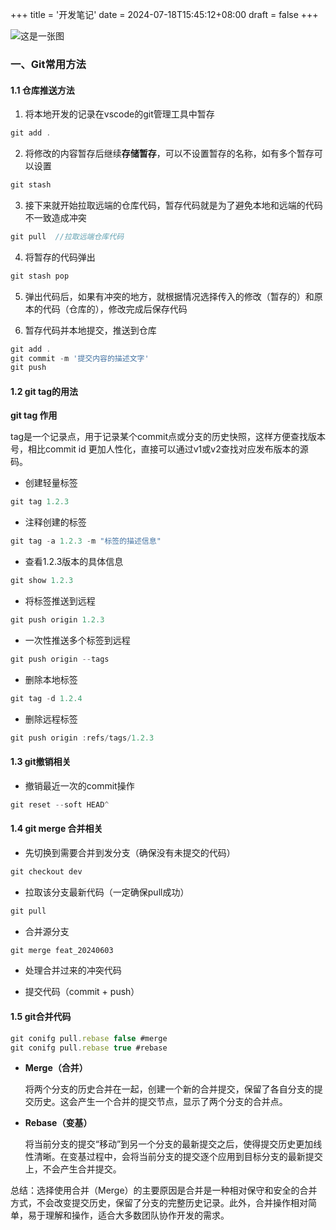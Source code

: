 +++
title = '开发笔记'
date = 2024-07-18T15:45:12+08:00
draft = false
+++

![这是一张图](https://gd-hbimg.huaban.com/4da7ca018b1813a5b28fa8ec95dd5f3999c02d3f336f24-ZOc5GU)
### 一、Git常用方法

#### 1.1 仓库推送方法

1. 将本地开发的记录在vscode的git管理工具中暂存

```js
git add .
```


2. 将修改的内容暂存后继续**存储暂存**，可以不设置暂存的名称，如有多个暂存可以设置

```js
git stash
```

3. 接下来就开始拉取远端的仓库代码，暂存代码就是为了避免本地和远端的代码不一致造成冲突

```js
git pull  //拉取远端仓库代码
```

4. 将暂存的代码弹出

```js
git stash pop
```

5. 弹出代码后，如果有冲突的地方，就根据情况选择传入的修改（暂存的）和原本的代码（仓库的），修改完成后保存代码

6. 暂存代码并本地提交，推送到仓库

```js
git add .
git commit -m '提交内容的描述文字'
git push
```

#### 1.2 git tag的用法

**git tag 作用**

tag是一个记录点，用于记录某个commit点或分支的历史快照，这样方便查找版本号，相比commit id 更加人性化，直接可以通过v1或v2查找对应发布版本的源码。

- 创建轻量标签

```js
git tag 1.2.3
```

-  注释创建的标签

```js
git tag -a 1.2.3 -m "标签的描述信息"
```

- 查看1.2.3版本的具体信息

```js
git show 1.2.3
```

- 将标签推送到远程

```js
git push origin 1.2.3
```

- 一次性推送多个标签到远程

```js
git push origin --tags
```

- 删除本地标签

```js
git tag -d 1.2.4
```

- 删除远程标签

```js
git push origin :refs/tags/1.2.3
```

#### 1.3 git撤销相关

- 撤销最近一次的commit操作

```js
git reset --soft HEAD^
```

#### 1.4 git merge 合并相关

- 先切换到需要合并到发分支（确保没有未提交的代码）

```js
git checkout dev
```

- 拉取该分支最新代码（一定确保pull成功）

```js
git pull
```

- 合并源分支

```js
git merge feat_20240603
```

- 处理合并过来的冲突代码

- 提交代码（commit + push）

#### 1.5 git合并代码

```js
git conifg pull.rebase false #merge
git conifg pull.rebase true #rebase
```

- **Merge（合并）**

  将两个分支的历史合并在一起，创建一个新的合并提交，保留了各自分支的提交历史。这会产生一个合并的提交节点，显示了两个分支的合并点。

- **Rebase（变基）**

  将当前分支的提交“移动”到另一个分支的最新提交之后，使得提交历史更加线性清晰。在变基过程中，会将当前分支的提交逐个应用到目标分支的最新提交上，不会产生合并提交。

总结：选择使用合并（Merge）的主要原因是合并是一种相对保守和安全的合并方式，不会改变提交历史，保留了分支的完整历史记录。此外，合并操作相对简单，易于理解和操作，适合大多数团队协作开发的需求。
